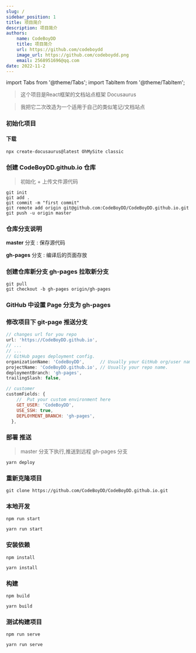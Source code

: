 ```yaml
---
slug: /
sidebar_position: 1
title: 项目简介
description: 项目简介
authors:
    name: CodeBoyDD
    title: 项目简介
    url: https://github.com/codeboydd
    image_url: https://github.com/codeboydd.png
    email: 2568951696@qq.com
date: 2022-11-2
---
```


import Tabs from '@theme/Tabs';
import TabItem from '@theme/TabItem';

> 这个项目是React框架的文档站点框架 Docusaurus

> 我把它二次改造为一个适用于自己的类似笔记/文档站点

### 初始化项目

#### 下载

```bash
npx create-docusaurus@latest OhMySite classic
```

### 创建 CodeBoyDD.github.io 仓库

>  初始化 + 上传文件源代码

```shell
git init
git add .
git commit -m "first commit"
git remote add origin git@github.com:CodeBoyDD/CodeBoyDD.github.io.git
git push -u origin master
```

### 仓库分支说明

**master** 分支 : 保存源代码

**gh-pages** 分支 : 编译后的页面存放

### 创建仓库新分支 gh-pages 拉取新分支

```shell
git pull
git checkout -b gh-pages origin/gh-pages
```

### GitHub 中设置 Page 分支为 gh-pages

### 修改项目下 git-page 推送分支

```js title=/docusaurus.config.js showLineNumbers
// changes url for you repo
url: 'https://CodeBoyDD.github.io',
// ...
// ...
// GitHub pages deployment config.
organizationName: 'CodeBoyDD',      // Usually your GitHub org/user name.
projectName: 'CodeBoyDD.github.io', // Usually your repo name.
deploymentBranch: 'gh-pages',
trailingSlash: false,

// customer
customFields: {
	//  Put your custom environment here
	GET_USER: 'CodeBoyDD',
	USE_SSH: true,
	DEPLOYMENT_BRANCH: 'gh-pages',
  },
```

### 部署 推送 

>  master 分支下执行,推送到远程 gh-pages 分支

```shell
yarn deploy
```

### 重新克隆项目
```shell
git clone https://github.com/CodeBoyDD/CodeBoyDD.github.io.git
```

### 本地开发

<Tabs groupId="npmoryarn">
<TabItem value="npm" label="npm">

```shell
npm run start
```

</TabItem>
<TabItem value="yarn" label="yarn">

```shell
yarn run start
```

</TabItem>
</Tabs>


### 安装依赖

<Tabs groupId="npmoryarn">
<TabItem value="npm" label="npm">

```shell
npm install
```

</TabItem>
<TabItem value="yarn" label="yarn">

```shell
yarn install
```

</TabItem>
</Tabs>

### 构建

<Tabs groupId="npmoryarn">
<TabItem value="npm" label="npm">

```shell
npm build
```

</TabItem>
<TabItem value="yarn" label="yarn">

```shell
yarn build
```

</TabItem>
</Tabs>

### 测试构建项目

<Tabs groupId="npmoryarn">
<TabItem value="npm" label="npm">

```shell
npm run serve
```

</TabItem>
<TabItem value="yarn" label="yarn">

```shell
yarn run serve
```

</TabItem>
</Tabs>

